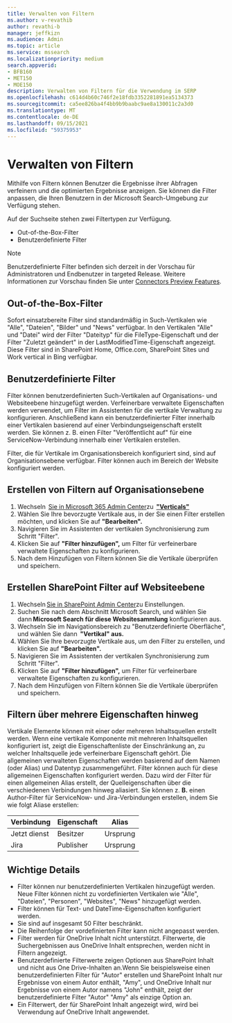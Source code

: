 ```yaml
---
title: Verwalten von Filtern
ms.author: v-revathib
author: revathi-b
manager: jeffkizn
ms.audience: Admin
ms.topic: article
ms.service: mssearch
ms.localizationpriority: medium
search.appverid:
- BFB160
- MET150
- MOE150
description: Verwalten von Filtern für die Verwendung im SERP
ms.openlocfilehash: c614d4b60c746f2e18fdb3352281891ea5134373
ms.sourcegitcommit: ca5ee826ba4f4bb9b9baabc9ae8a130011c2a3d0
ms.translationtype: MT
ms.contentlocale: de-DE
ms.lasthandoff: 09/15/2021
ms.locfileid: "59375953"
---
```

# <a name="manage-filters"></a>Verwalten von Filtern

Mithilfe von Filtern können Benutzer die Ergebnisse ihrer Abfragen verfeinern und die optimierten Ergebnisse anzeigen. Sie können die Filter anpassen, die Ihren Benutzern in der Microsoft Search-Umgebung zur Verfügung stehen.

Auf der Suchseite stehen zwei Filtertypen zur Verfügung.

- Out-of-the-Box-Filter
- Benutzerdefinierte Filter

> [!NOTE]
> Benutzerdefinierte Filter befinden sich derzeit in der Vorschau für Administratoren und Endbenutzer in targeted Release. Weitere Informationen zur Vorschau finden Sie unter [Connectors Preview Features](connectors-overview.md#what-are-the-preview-features).

## <a name="out-of-the-box-filters"></a>Out-of-the-Box-Filter

Sofort einsatzbereite Filter sind standardmäßig in Such-Vertikalen wie "Alle", "Dateien", "Bilder" und "News" verfügbar. In den Vertikalen "Alle" und "Datei" wird der Filter "Dateityp" für die FileType-Eigenschaft und der Filter "Zuletzt geändert" in der LastModifiedTime-Eigenschaft angezeigt. Diese Filter sind in SharePoint Home, Office.com, SharePoint Sites und Work vertical in Bing verfügbar.

## <a name="custom-filters"></a>Benutzerdefinierte Filter

Filter können benutzerdefinierten Such-Vertikalen auf Organisations- und Websiteebene hinzugefügt werden. Verfeinerbare verwaltete Eigenschaften werden verwendet, um Filter im Assistenten für die vertikale Verwaltung zu konfigurieren.  Anschließend kann ein benutzerdefinierter Filter innerhalb einer Vertikalen basierend auf einer Verbindungseigenschaft erstellt werden. Sie können z. B. einen Filter "Veröffentlicht auf" für eine ServiceNow-Verbindung innerhalb einer Vertikalen erstellen.

Filter, die für Vertikale im Organisationsbereich konfiguriert sind, sind auf Organisationsebene verfügbar. Filter können auch im Bereich der Website konfiguriert werden.  

## <a name="create-organization-level-filters"></a>Erstellen von Filtern auf Organisationsebene

1. Wechseln  [Sie in Microsoft 365 Admin Center](https://admin.microsoft.com/)zu  [**"Verticals"**](https://admin.microsoft.com/Adminportal/Home#/MicrosoftSearch/verticals)
2. Wählen Sie Ihre bevorzugte Vertikale aus, in der Sie einen Filter erstellen möchten, und klicken Sie auf **"Bearbeiten".**  
3. Navigieren Sie im Assistenten der vertikalen Synchronisierung zum Schritt "Filter".
4. Klicken Sie auf **"Filter hinzufügen",** um Filter für verfeinerbare verwaltete Eigenschaften zu konfigurieren.
5. Nach dem Hinzufügen von Filtern können Sie die Vertikale überprüfen und speichern.

## <a name="create-sharepoint-site-level-filters"></a>Erstellen SharePoint Filter auf Websiteebene

1. Wechseln [Sie in SharePoint Admin Center](https://sharepoint.com/)zu Einstellungen.
2. Suchen Sie nach dem Abschnitt Microsoft Search, und wählen Sie dann **Microsoft Search für diese Websitesammlung** konfigurieren aus.
3. Wechseln Sie im Navigationsbereich zu "Benutzerdefinierte Oberfläche", und wählen Sie dann  **"Vertikal" aus.**
4. Wählen Sie Ihre bevorzugte Vertikale aus, um den Filter zu erstellen, und klicken Sie auf **"Bearbeiten".**
5. Navigieren Sie im Assistenten der vertikalen Synchronisierung zum Schritt "Filter".
6. Klicken Sie auf **"Filter hinzufügen",** um Filter für verfeinerbare verwaltete Eigenschaften zu konfigurieren.
7. Nach dem Hinzufügen von Filtern können Sie die Vertikale überprüfen und speichern.

## <a name="filter-across-multiple-properties"></a>Filtern über mehrere Eigenschaften hinweg

Vertikale Elemente können mit einer oder mehreren Inhaltsquellen erstellt werden. Wenn eine vertikale Komponente mit mehreren Inhaltsquellen konfiguriert ist, zeigt die Eigenschaftenliste der Einschränkung an, zu welcher Inhaltsquelle jede verfeinerbare Eigenschaft gehört. Die allgemeinen verwalteten Eigenschaften werden basierend auf dem Namen (oder Alias) und Datentyp zusammengeführt. Filter können auch für diese allgemeinen Eigenschaften konfiguriert werden. Dazu wird der Filter für einen allgemeinen Alias erstellt, der Quelleigenschaften über die verschiedenen Verbindungen hinweg aliasiert. Sie können z. **B.** einen Author-Filter für ServiceNow- und Jira-Verbindungen erstellen, indem Sie wie folgt Aliase erstellen:

 | Verbindung | Eigenschaft | Alias |
 | --- | --- | --- |
 | Jetzt dienst | Besitzer | Ursprung |
 | Jira | Publisher | Ursprung |

## <a name="important-details"></a>Wichtige Details

- Filter können nur benutzerdefinierten Vertikalen hinzugefügt werden. Neue Filter können nicht zu vordefinierten Vertikalen wie "Alle", "Dateien", "Personen", "Websites", "News" hinzugefügt werden.
- Filter können für Text- und DateTime-Eigenschaften konfiguriert werden.
- Sie sind auf insgesamt 50 Filter beschränkt.
- Die Reihenfolge der vordefinierten Filter kann nicht angepasst werden.
- Filter werden für OneDrive Inhalt nicht unterstützt. Filterwerte, die Suchergebnissen aus OneDrive Inhalt entsprechen, werden nicht in Filtern angezeigt.
- Benutzerdefinierte Filterwerte zeigen Optionen aus SharePoint Inhalt und nicht aus One Drive-Inhalten an.Wenn Sie beispielsweise einen benutzerdefinierten Filter für "Autor" erstellen und SharePoint Inhalt nur Ergebnisse von einem Autor enthält, "Amy", und OneDrive Inhalt nur Ergebnisse von einem Autor namens "John" enthält, zeigt der benutzerdefinierte Filter "Autor" "Amy" als einzige Option an.
- Ein Filterwert, der für SharePoint Inhalt angezeigt wird, wird bei Verwendung auf OneDrive Inhalt angewendet.
